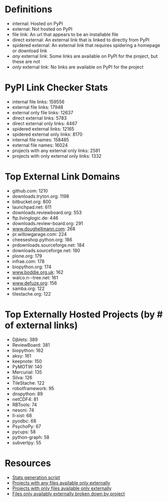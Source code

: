 Definitions
===========
* internal: Hosted on PyPI
* external: Not hosted on PyPI
* file link: An url that appears to be an installable file
* direct external: An external link that is linked to directly from PyPI
* spidered external: An external link that requires spidering a homepage or download link
* *any* external link: Some links are available on PyPI for the project, but these are not
* *only* external link: No links are available on PyPI for the project

PyPI Link Checker Stats
============================================================
* internal file links: 159556
* external file links: 17948
* external only file links: 12637
* direct external links: 5783
* direct external only links: 4467
* spidered external links: 12165
* spidered external only links: 8170
* internal file names: 158485
* external file names: 16024
* projects with any external only links: 2581
* projects with only external only links: 1332

Top External Link Domains
============================================================
* github.com: 1210
* downloads.tryton.org: 1198
* bitbucket.org: 800
* launchpad.net: 611
* downloads.reviewboard.org: 553
* ftp.livinglogic.de: 446
* downloads.review-board.org: 291
* www.doughellmann.com: 268
* pr.willowgarage.com: 224
* cheeseshop.python.org: 186
* prdownloads.sourceforge.net: 184
* downloads.sourceforge.net: 180
* plone.org: 179
* infrae.com: 178
* biopython.org: 174
* www.boddie.org.uk: 162
* walco.n--tree.net: 161
* www.defuze.org: 156
* samba.org: 122
* tilestache.org: 122

Top Externally Hosted Projects (by # of external links)
======================================================================
* Djblets: 389
* ReviewBoard: 381
* biopython: 162
* aksy: 161
* keepnote: 150
* PyMOTW: 140
* Mercurial: 135
* Silva: 126
* TileStache: 122
* robotframework: 95
* dnspython: 89
* netCDF4: 81
* RBTools: 74
* nesoni: 74
* ll-xist: 68
* pyodbc: 68
* PsychoPy: 67
* pycups: 58
* python-graph: 58
* subvertpy: 55

Resources
=========
* [Stats generation script](https://github.com/dstufft/pypi.linkcheck/blob/master/stats.py)
* [Projects with any files available only externally](https://github.com/dstufft/pypi.linkcheck/blob/master/any_external_projects.json)
* [Projects with only files available only externally](https://github.com/dstufft/pypi.linkcheck/blob/master/only_external_projects.json)
* [Files only availably externally broken down by project](https://raw.github.com/dstufft/pypi.linkcheck/master/external_only_links.json)
